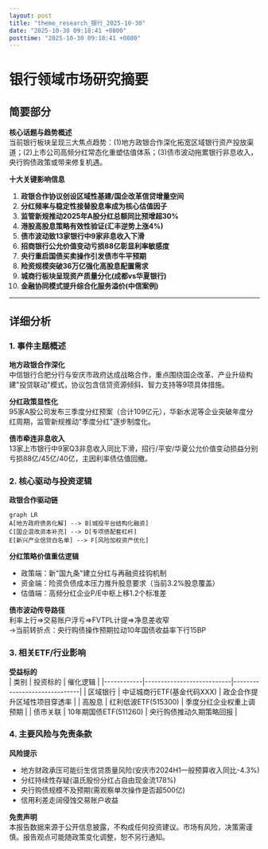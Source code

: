 ```yaml
---
layout: post
title: "theme_research_银行_2025-10-30"
date: "2025-10-30 09:18:41 +0800"
posttime: "2025-10-30 09:18:41 +0800"
---
```


# 银行领域市场研究摘要

## 简要部分
**核心话题与趋势概述**  
当前银行板块呈现三大焦点趋势：(1)地方政银合作深化拓宽区域银行资产投放渠道；(2)上市公司高频分红常态化重塑估值体系；(3)债市波动拖累银行非息收入，央行购债政策或带来修复机遇。

**十大关键影响信息**  
1. **政银合作协议创设区域性基建/国企改革信贷增量空间**  
2. **分红频率与稳定性接替股息率成为核心估值因子**  
3. **监管新规推动2025年A股分红总额同比预增超30%**  
4. **港股高股息策略有效性验证(汇丰逆势上涨4%)**  
5. **债市波动致13家银行中9家非息收入下滑**  
6. **招商银行公允价值变动亏损88亿彰显利率敏感度**  
7. **央行重启国债买卖操作引发债市牛平预期**  
8. **险资规模突破36万亿强化高股息配置需求**  
9. **城商行板块呈现资产质量分化(成都vs华夏银行)**  
10. **金融协同模式提升综合化服务溢价(中信案例)**

---

## 详细分析

### 1. 事件主题概述
**地方政银合作深化**  
中信银行合肥分行与安庆市政府达成战略合作，重点围绕国企改革、产业升级构建"投贷联动"模式，协议包含信贷资源倾斜、智力支持等9项具体措施。

**分红政策显性化**  
95家A股公司发布三季度分红预案（合计109亿元），华新水泥等企业突破年度分红周期，监管新规推动"季度分红"逐步制度化。

**债市牵连非息收入**  
13家上市银行中9家Q3非息收入同比下滑，招行/平安/华夏公允价值变动损益分别亏损88亿/45亿/40亿，主因利率债估值回撤。

### 2. 核心驱动与投资逻辑
**政银合作驱动链**  
```mermaid
graph LR
A[地方政府债务化解] --> B[城投平台结构化融资]
C[国企混改资本补充] --> D[专项债配套杠杆]
E[新兴产业信贷白名单] --> F[风险加权资产优化]
```

**分红策略价值重估逻辑**  
- 政策端：新"国九条"建立分红与再融资挂钩机制  
- 资金端：险资负债成本压力推升股息要求（当前3.2%股息覆盖）  
- 估值端：高频分红企业P/E中枢上移1.2个标准差  

**债市波动传导路径**  
利率上行⇒交易账户浮亏⇒FVTPL计提⇒净息差收窄  
→当前转折点：央行购债操作预期拉动10年国债收益率下行15BP  

### 3. 相关ETF/行业影响
**受益标的**  
| 类别       | 投资标的                  | 催化逻辑                     |
|------------|---------------------------|------------------------------|
| 区域银行   | 中证城商行ETF(基金代码XXX) | 政企合作提升区域性项目穿透率 |
| 高股息     | 红利低波ETF(515300)        | 季度分红企业权重上调预期     |
| 债市关联   | 10年期国债ETF(511260)      | 央行购债推动久期策略回报     |

### 4. 主要风险与免责条款
**风险提示**  
- 地方财政承压可能衍生信贷质量风险(安庆市2024H1一般预算收入同比-4.3%)  
- 分红持续性存疑(温氏股份分红占自由现金流178%)  
- 央行购债规模不及预期(需观察单次操作是否超500亿)  
- 信用利差走阔侵蚀交易账户收益  

**免责声明**  
本报告数据来源于公开信息披露，不构成任何投资建议。市场有风险，决策需谨慎。报告观点可能随政策变化调整，恕不另行通知。